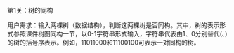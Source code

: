 第1关：树的同构

用户需求：输入两棵树（数据结构），判断这两棵树是否同构。其中，树的表示形式参照课件树图同构一节，以0-1字符串形式输入，字符串代表由1、0分别替代(、)的树的括号序表示。例如，11011000和11100100可表示一对同构的树。